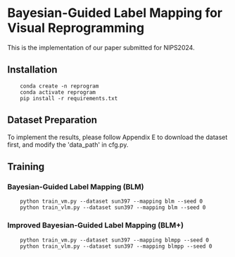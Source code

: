 # Bayesian-Guided Label Mapping for Visual Reprogramming
This is the implementation of our paper submitted for NIPS2024.

## Installation
        conda create -n reprogram
        conda activate reprogram
        pip install -r requirements.txt

## Dataset Preparation
To implement the results, please follow Appendix E to download the dataset first, and modify the 'data_path' in cfg.py.

## Training
### Bayesian-Guided Label Mapping (BLM)
        python train_vm.py --dataset sun397 --mapping blm --seed 0
        python train_vlm.py --dataset sun397 --mapping blm --seed 0

### Improved Bayesian-Guided Label Mapping (BLM+)
        python train_vm.py --dataset sun397 --mapping blmpp --seed 0
        python train_vlm.py --dataset sun397 --mapping blmpp --seed 0

